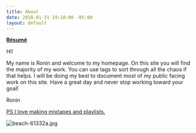 ```yaml
---
title: About
date: 2018-01-31 19:18:00 -05:00
layout: default
---
```


[**Résumé**](/uploads/Ronin_Wood_Resume.pdf)

Hi! 

My name is Ronin and welcome to my homepage.
On this site you will find the majority of my work.
You can use tags to sort through all the chaos if that
helps. I will be doing my best to document most of
my public facing work on this site. Have a great day
and never stop working toward your goal!

Ronin

[PS I love making mixtapes and playlists. ](https://open.spotify.com/user/roninwood?si=a7fA3iPoT66MQub8sgIyKw)

![beach-61332a.jpg](/uploads/beach-61332a.jpg)